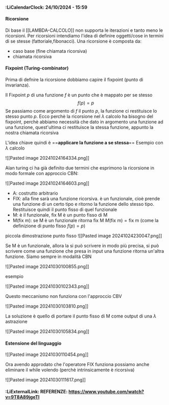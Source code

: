 #### :LiCalendarClock:  24/10/2024 - 15:59

#### Ricorsione
Di base il [[LAMBDA-CALCOLO]] non supporta le iterazioni e tanto meno le ricorsioni. Per ricorsioni intendiamo l'idea di definire oggetti/cose in termini di se stesse (fattoriale,fibonacci). Una ricorsione è composta da:

- caso base (fine chiamata ricorsiva)
- chiamata ricorsiva
#### Fixpoint (Turing-combinator)

Prima di defnire la ricorsione dobbiamo capire il fixpoint (punto di invarianza).

Il Fixpoint $p$ di una funzione $f$ è un punto che è mappato per se stesso 
$$
f(p) = p
$$ Se passiamo come argomento di $f$ il punto $p$, la funzione ci restituisce lo stesso punto $p$. Ecco perchè la ricorsione nel $\lambda$ calcolo ha bisogno del fixpoint, perchè abbiamo necessità che dato in argomento una funzione ad una funzione, quest'ultima ci restituisce la stessa funzione, appunto la nostra chiamata ricorsiva

L'idea chiave quindi è ==**applicare la funzione a se stessa**==
Esempio con $\lambda$ calcolo

![[Pasted image 20241024164334.png]]

Alan turing ci ha già definito due termini che esprimono la ricorsione in modo formale con approccio CBN:

![[Pasted image 20241024164603.png]]

- A: costrutto arbitrario
- FIX: alla fine sarà una funzione ricorsiva. è un funzionale, cioè prende una funzione di un certo tipo e ritorno la funzione dello stesso tipo. Restituisce quindi il punto fisso di quel funzionale
- M: è il funzionale, fix M è un punto fisso di M
- M(fix m): se M è un funzionale ritorna fix M $M(\text{fix m}) = \text{fix m}$ (come la definizione di punto fisso $f(p) = p$)

piccola dimostrazione punto fisso
![[Pasted image 20241024230047.png]]

Se M è un funzionale, allora la si può scrivere in modo più precisa, si può scrivere come una funzione che presa in input una funzione ritorna un'altra funzione. Siamo sempre in modalità CBN

![[Pasted image 20241030100855.png]]

esempio 

![[Pasted image 20241030102343.png]]

Questo meccanismo non funziona con l'approccio CBV

![[Pasted image 20241030103810.png]]

La soluzione è quello di portare il punto fisso di M come output di una $\lambda$ astrazione

![[Pasted image 20241030105834.png]]

#### Estensione del linguaggio

![[Pasted image 20241030110454.png]]

Ora avendo approdato che l'operatore FIX funziona possiamo anche eliminare il while volendo (perchè intrinsicamente è ricorsiva)

![[Pasted image 20241030111617.png]]

#### :LiExternalLink: REFERENZE: https://www.youtube.com/watch?v=9T8A89jgeTI